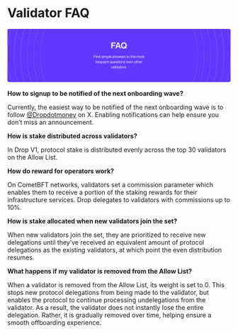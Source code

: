 # Validator FAQ
![image](/img/faq_banner.png)

**How to signup to be notified of the next onboarding wave?**

Currently, the easiest way to be notified of the next onboarding wave is to follow [@Dropdotmoney](https://x.com/dropdotmoney) on X. Enabling notifications can help ensure you don’t miss an announcement. 

**How is stake distributed across validators?**

In Drop V1, protocol stake is distributed evenly across the top 30 validators on the Allow List.
    
**How do reward for operators work?**

On CometBFT networks, validators set a commission parameter which enables them to receive a portion of the staking rewards for their infrastructure services. Drop delegates to validators with commissions up to 10%.
    
**How is stake allocated when new validators join the set?**

When new validators join the set, they are prioritized to receive new delegations until they’ve received an equivalent amount of protocol delegations as the existing validators, at which point the even distribution resumes. 
    
**What happens if my validator is removed from the Allow List?**

When a validator is removed from the Allow List, its weight is set to 0. This stops new protocol delegations from being made to the validator, but enables the protocol to continue processing undelegations from the validator. As a result, the validator does not instantly lose the entire delegation. Rather, it is gradually removed over time, helping ensure a smooth offboarding experience.
